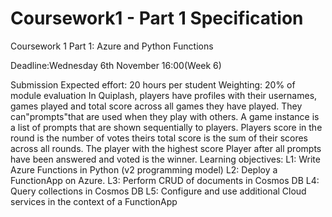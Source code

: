 # Coursework1 - Part 1 Specification
Coursework 1 Part 1: Azure and Python Functions 

Deadline:Wednesday 6th November 16:00(Week 6)

Submission
Expected effort: 20 hours per student
Weighting: 20% of module evaluation
In Quiplash, players have profiles with their usernames, games played and total score across all games they have played. They can"prompts"that are used when they play with others. A game instance is a list of prompts that are shown sequentially to players. Players score in the round is the number of votes theirs total score is the sum of their scores across all rounds. The player with the highest score Player after all prompts have been answered and voted is the winner.
Learning objectives:
L1: Write Azure Functions in Python (v2 programming model)
L2: Deploy a FunctionApp on Azure.
L3: Perform CRUD of documents in Cosmos DB
L4: Query collections in Cosmos DB
L5: Configure and use additional Cloud services in the context of a FunctionApp
